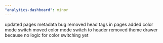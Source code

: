```yaml
---
"analytics-dashboard": minor
---
```


updated pages metadata bug removed head tags in pages added color mode switch moved color mode switch to header removed theme drawer because no logic for color switching yet

